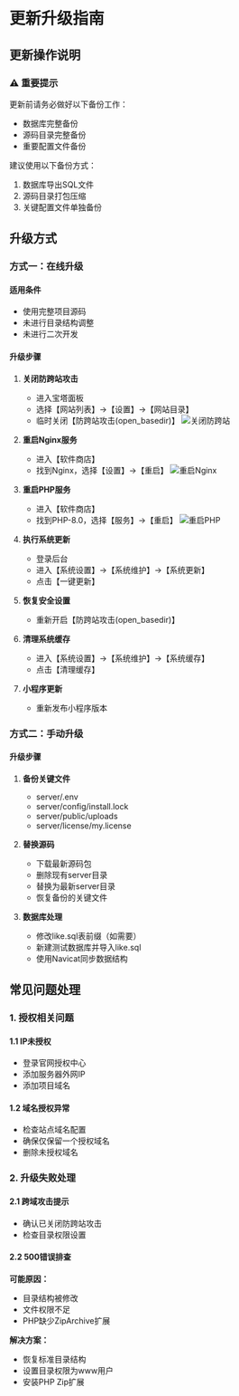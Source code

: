 # 更新升级指南

## 更新操作说明

### ⚠️ 重要提示
更新前请务必做好以下备份工作：
- 数据库完整备份
- 源码目录完整备份
- 重要配置文件备份

建议使用以下备份方式：
1. 数据库导出SQL文件
2. 源码目录打包压缩
3. 关键配置文件单独备份

## 升级方式

### 方式一：在线升级

#### 适用条件
- 使用完整项目源码
- 未进行目录结构调整
- 未进行二次开发

#### 升级步骤

1. **关闭防跨站攻击**
   - 进入宝塔面板
   - 选择【网站列表】->【设置】->【网站目录】
   - 临时关闭【防跨站攻击(open_basedir)】
   ![关闭防跨站](https://doc.chatmoney.cn/docs/images/general/php/update/update-1-1.png)

2. **重启Nginx服务**
   - 进入【软件商店】
   - 找到Nginx，选择【设置】->【重启】
   ![重启Nginx](https://doc.chatmoney.cn/docs/images/general/php/update/update-1-2.png)

3. **重启PHP服务**
   - 进入【软件商店】
   - 找到PHP-8.0，选择【服务】->【重启】
   ![重启PHP](https://doc.chatmoney.cn/docs/images/general/php/update/update-1-3.png)

4. **执行系统更新**
   - 登录后台
   - 进入【系统设置】->【系统维护】->【系统更新】
   - 点击【一键更新】

5. **恢复安全设置**
   - 重新开启【防跨站攻击(open_basedir)】

6. **清理系统缓存**
   - 进入【系统设置】->【系统维护】->【系统缓存】
   - 点击【清理缓存】

7. **小程序更新**
   - 重新发布小程序版本

### 方式二：手动升级

#### 升级步骤

1. **备份关键文件**
   - server/.env
   - server/config/install.lock
   - server/public/uploads
   - server/license/my.license

2. **替换源码**
   - 下载最新源码包
   - 删除现有server目录
   - 替换为最新server目录
   - 恢复备份的关键文件

3. **数据库处理**
   - 修改like.sql表前缀（如需要）
   - 新建测试数据库并导入like.sql
   - 使用Navicat同步数据结构

## 常见问题处理

### 1. 授权相关问题

#### 1.1 IP未授权
- 登录官网授权中心
- 添加服务器外网IP
- 添加项目域名

#### 1.2 域名授权异常
- 检查站点域名配置
- 确保仅保留一个授权域名
- 删除未授权域名

### 2. 升级失败处理

#### 2.1 跨域攻击提示
- 确认已关闭防跨站攻击
- 检查目录权限设置

#### 2.2 500错误排查

**可能原因：**
- 目录结构被修改
- 文件权限不足
- PHP缺少ZipArchive扩展

**解决方案：**
- 恢复标准目录结构
- 设置目录权限为www用户
- 安装PHP Zip扩展